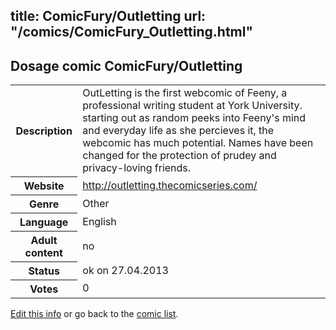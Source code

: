 title: ComicFury/Outletting
url: "/comics/ComicFury_Outletting.html"
---
Dosage comic ComicFury/Outletting
-----------------------------------------

<p id="msg"></p>
<script type="text/javascript">
if (window.location.search === '?edit_info_mail=sent_ok') {
  var elem = document.getElementById("msg");
  elem.innerHTML = 'Edited information sucessfully sent.';
  elem.className = 'ok';
}
</script>
<table class="comicinfo">
<tr>
<th>Description</th><td>OutLetting is the first webcomic of Feeny, a professional writing student at York University. starting out as random peeks into Feeny's mind and everyday life as she percieves it, the webcomic has much potential. Names have been changed for the protection of prudey and privacy-loving friends.</td>
</tr>
<tr>
<th>Website</th><td><a href="http://outletting.thecomicseries.com/">http://outletting.thecomicseries.com/</a></td>
</tr>
<tr>
<th>Genre</th><td>Other</td>
</tr>
<tr>
<th>Language</th><td>English</td>
</tr>
<tr>
<th>Adult content</th><td>no</td>
</tr>
<tr>
<th>Status</th><td>ok on 27.04.2013</td>
</tr>
<tr>
<th>Votes</th><td>0</td>
</tr>
</table>

[Edit this info](ComicFury_Outletting_edit.html) or go back to the [comic list](../comic-index.html).
